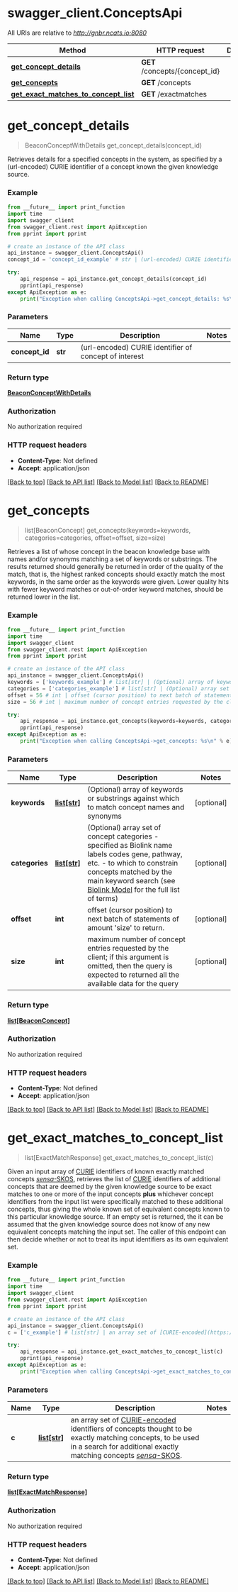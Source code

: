 # swagger_client.ConceptsApi

All URIs are relative to *http://gnbr.ncats.io:8080*

Method | HTTP request | Description
------------- | ------------- | -------------
[**get_concept_details**](ConceptsApi.md#get_concept_details) | **GET** /concepts/{concept_id} | 
[**get_concepts**](ConceptsApi.md#get_concepts) | **GET** /concepts | 
[**get_exact_matches_to_concept_list**](ConceptsApi.md#get_exact_matches_to_concept_list) | **GET** /exactmatches | 


# **get_concept_details**
> BeaconConceptWithDetails get_concept_details(concept_id)



Retrieves details for a specified concepts in the system, as specified by a (url-encoded) CURIE identifier of a concept known the given knowledge source. 

### Example
```python
from __future__ import print_function
import time
import swagger_client
from swagger_client.rest import ApiException
from pprint import pprint

# create an instance of the API class
api_instance = swagger_client.ConceptsApi()
concept_id = 'concept_id_example' # str | (url-encoded) CURIE identifier of concept of interest

try:
    api_response = api_instance.get_concept_details(concept_id)
    pprint(api_response)
except ApiException as e:
    print("Exception when calling ConceptsApi->get_concept_details: %s\n" % e)
```

### Parameters

Name | Type | Description  | Notes
------------- | ------------- | ------------- | -------------
 **concept_id** | **str**| (url-encoded) CURIE identifier of concept of interest | 

### Return type

[**BeaconConceptWithDetails**](BeaconConceptWithDetails.md)

### Authorization

No authorization required

### HTTP request headers

 - **Content-Type**: Not defined
 - **Accept**: application/json

[[Back to top]](#) [[Back to API list]](../README.md#documentation-for-api-endpoints) [[Back to Model list]](../README.md#documentation-for-models) [[Back to README]](../README.md)

# **get_concepts**
> list[BeaconConcept] get_concepts(keywords=keywords, categories=categories, offset=offset, size=size)



Retrieves a list of whose concept in the  beacon knowledge base with names and/or synonyms  matching a set of keywords or substrings.  The results returned should generally  be returned in order of the quality of the match,  that is, the highest ranked concepts should exactly  match the most keywords, in the same order as the  keywords were given. Lower quality hits with fewer  keyword matches or out-of-order keyword matches,  should be returned lower in the list. 

### Example
```python
from __future__ import print_function
import time
import swagger_client
from swagger_client.rest import ApiException
from pprint import pprint

# create an instance of the API class
api_instance = swagger_client.ConceptsApi()
keywords = ['keywords_example'] # list[str] | (Optional) array of keywords or substrings against which to match concept names and synonyms (optional)
categories = ['categories_example'] # list[str] | (Optional) array set of concept categories - specified as Biolink name labels codes gene, pathway, etc. - to which to constrain concepts matched by the main keyword search (see [Biolink Model](https://biolink.github.io/biolink-model) for the full list of terms)  (optional)
offset = 56 # int | offset (cursor position) to next batch of statements of amount 'size' to return.  (optional)
size = 56 # int | maximum number of concept entries requested by the client; if this  argument is omitted, then the query is expected to returned all the available data for the query  (optional)

try:
    api_response = api_instance.get_concepts(keywords=keywords, categories=categories, offset=offset, size=size)
    pprint(api_response)
except ApiException as e:
    print("Exception when calling ConceptsApi->get_concepts: %s\n" % e)
```

### Parameters

Name | Type | Description  | Notes
------------- | ------------- | ------------- | -------------
 **keywords** | [**list[str]**](str.md)| (Optional) array of keywords or substrings against which to match concept names and synonyms | [optional] 
 **categories** | [**list[str]**](str.md)| (Optional) array set of concept categories - specified as Biolink name labels codes gene, pathway, etc. - to which to constrain concepts matched by the main keyword search (see [Biolink Model](https://biolink.github.io/biolink-model) for the full list of terms)  | [optional] 
 **offset** | **int**| offset (cursor position) to next batch of statements of amount &#39;size&#39; to return.  | [optional] 
 **size** | **int**| maximum number of concept entries requested by the client; if this  argument is omitted, then the query is expected to returned all the available data for the query  | [optional] 

### Return type

[**list[BeaconConcept]**](BeaconConcept.md)

### Authorization

No authorization required

### HTTP request headers

 - **Content-Type**: Not defined
 - **Accept**: application/json

[[Back to top]](#) [[Back to API list]](../README.md#documentation-for-api-endpoints) [[Back to Model list]](../README.md#documentation-for-models) [[Back to README]](../README.md)

# **get_exact_matches_to_concept_list**
> list[ExactMatchResponse] get_exact_matches_to_concept_list(c)



Given an input array of [CURIE](https://www.w3.org/TR/curie/) identifiers of known exactly matched concepts [*sensa*-SKOS](http://www.w3.org/2004/02/skos/core#exactMatch), retrieves the list of [CURIE](https://www.w3.org/TR/curie/) identifiers of additional concepts that are deemed by the given knowledge source to be exact matches to one or more of the input concepts **plus** whichever concept identifiers from the input list were specifically matched to  these additional concepts, thus giving the whole known set of equivalent concepts known to this particular knowledge source.  If an empty set is  returned, the it can be assumed that the given knowledge source does  not know of any new equivalent concepts matching the input set. The caller of this endpoint can then decide whether or not to treat  its input identifiers as its own equivalent set. 

### Example
```python
from __future__ import print_function
import time
import swagger_client
from swagger_client.rest import ApiException
from pprint import pprint

# create an instance of the API class
api_instance = swagger_client.ConceptsApi()
c = ['c_example'] # list[str] | an array set of [CURIE-encoded](https://www.w3.org/TR/curie/)  identifiers of concepts thought to be exactly matching concepts, to be used in a search for additional exactly matching concepts [*sensa*-SKOS](http://www.w3.org/2004/02/skos/core#exactMatch). 

try:
    api_response = api_instance.get_exact_matches_to_concept_list(c)
    pprint(api_response)
except ApiException as e:
    print("Exception when calling ConceptsApi->get_exact_matches_to_concept_list: %s\n" % e)
```

### Parameters

Name | Type | Description  | Notes
------------- | ------------- | ------------- | -------------
 **c** | [**list[str]**](str.md)| an array set of [CURIE-encoded](https://www.w3.org/TR/curie/)  identifiers of concepts thought to be exactly matching concepts, to be used in a search for additional exactly matching concepts [*sensa*-SKOS](http://www.w3.org/2004/02/skos/core#exactMatch).  | 

### Return type

[**list[ExactMatchResponse]**](ExactMatchResponse.md)

### Authorization

No authorization required

### HTTP request headers

 - **Content-Type**: Not defined
 - **Accept**: application/json

[[Back to top]](#) [[Back to API list]](../README.md#documentation-for-api-endpoints) [[Back to Model list]](../README.md#documentation-for-models) [[Back to README]](../README.md)

